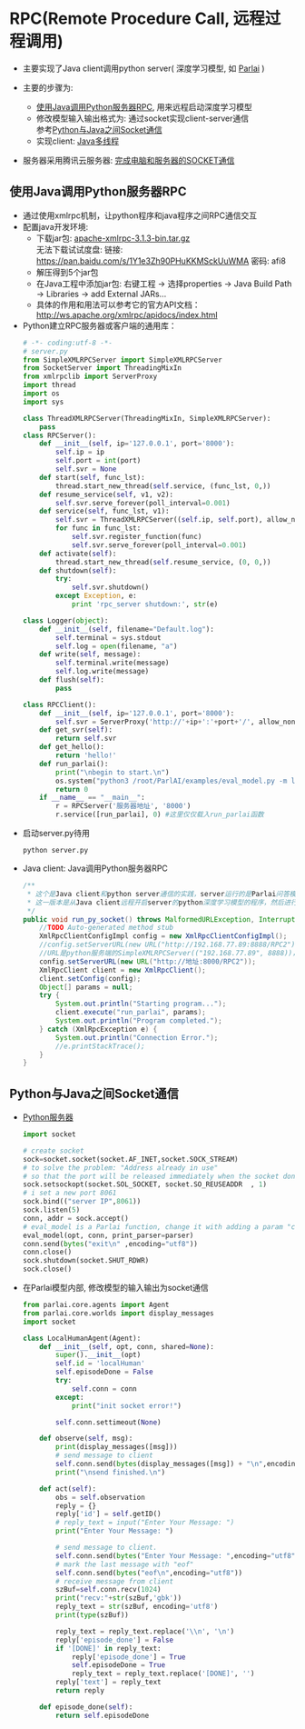 # RPC(Remote Procedure Call, 远程过程调用)

* 主要实现了Java client调用python server( 深度学习模型, 如 [Parlai](https://github.com/facebookresearch/ParlAI) )
* 主要的步骤为:
  * [使用Java调用Python服务器RPC](http://bbs.it-home.org/thread-68527-1-1.html), 用来远程启动深度学习模型
  * 修改模型输入输出格式为: 通过socket实现client-server通信<br>
    参考[Python与Java之间Socket通信](https://blog.csdn.net/ChenTianSaber/article/details/52274257?locationNum=4)
  * 实现client: [Java多线程](https://www.cnblogs.com/GarfieldEr007/p/5746362.html)
  
* 服务器采用腾讯云服务器: [完成电脑和服务器的SOCKET通信](http://bbs.qcloud.com/thread-21376-1-1.html)

## 使用Java调用Python服务器RPC

* 通过使用xmlrpc机制，让python程序和java程序之间RPC通信交互
* 配置java开发环境:
  * 下载jar包: [apache-xmlrpc-3.1.3-bin.tar.gz](https://archive.apache.org/dist/ws/xmlrpc/binaries/apache-xmlrpc-3.1.3-bin.tar.gz)<br>
    无法下载试试度盘: 链接: https://pan.baidu.com/s/1Y1e3Zh90PHuKKMSckUuWMA 密码: afi8
  * 解压得到5个jar包
  * 在Java工程中添加jar包: 右键工程 -> 选择properties -> Java Build Path -> Libraries -> add External JARs...
  * 具体的作用和用法可以参考它的官方API文档：http://ws.apache.org/xmlrpc/apidocs/index.html
* Python建立RPC服务器或客户端的通用库：
   ```python
   # -*- coding:utf-8 -*-
   # server.py
   from SimpleXMLRPCServer import SimpleXMLRPCServer
   from SocketServer import ThreadingMixIn
   from xmlrpclib import ServerProxy
   import thread
   import os
   import sys

   class ThreadXMLRPCServer(ThreadingMixIn, SimpleXMLRPCServer):
       pass
   class RPCServer():
       def __init__(self, ip='127.0.0.1', port='8000'):
           self.ip = ip
           self.port = int(port)
           self.svr = None
       def start(self, func_lst):
           thread.start_new_thread(self.service, (func_lst, 0,))
       def resume_service(self, v1, v2):
           self.svr.serve_forever(poll_interval=0.001)
       def service(self, func_lst, v1):
           self.svr = ThreadXMLRPCServer((self.ip, self.port), allow_none=True)
           for func in func_lst:
               self.svr.register_function(func)
               self.svr.serve_forever(poll_interval=0.001)
       def activate(self):
           thread.start_new_thread(self.resume_service, (0, 0,))
       def shutdown(self):
           try:
               self.svr.shutdown()
           except Exception, e:
               print 'rpc_server shutdown:', str(e)

   class Logger(object):
       def __init__(self, filename="Default.log"):
           self.terminal = sys.stdout
           self.log = open(filename, "a")
       def write(self, message):
           self.terminal.write(message)
           self.log.write(message)
       def flush(self):
           pass

   class RPCClient():
       def __init__(self, ip='127.0.0.1', port='8000'):
           self.svr = ServerProxy('http://'+ip+':'+port+'/', allow_none=True, use_datetime=True)
       def get_svr(self):
           return self.svr
       def get_hello():
           return 'hello!'
       def run_parlai():
           print("\nbegin to start.\n")
           os.system("python3 /root/ParlAI/examples/eval_model.py -m local_human -t babi:Task1k:1 -dt valid")
           return 0
       if __name__ == "__main__":
           r = RPCServer('服务器地址', '8000')
           r.service([run_parlai], 0) #这里仅仅载入run_parlai函数
   ```
 * 启动server.py待用
   ```shell
   python server.py
   ```
 * Java client: Java调用Python服务器RPC
   ```java
   /**
    * 这个是Java client和python server通信的实践，server运行的是Parlai问答模型
    * 这一版本是从Java client远程开启server的python深度学习模型的程序，然后进行socket通信 
    */
   public void run_py_socket() throws MalformedURLException, InterruptedException {
       //TODO Auto-generated method stub
       XmlRpcClientConfigImpl config = new XmlRpcClientConfigImpl();
       //config.setServerURL(new URL("http://192.168.77.89:8888/RPC2"));
       //URL是python服务端的SimpleXMLRPCServer(("192.168.77.89", 8888))，注意http和/RPC2
       config.setServerURL(new URL("http://地址:8000/RPC2"));
       XmlRpcClient client = new XmlRpcClient();
       client.setConfig(config);
       Object[] params = null;
       try {
           System.out.println("Starting program...");
           client.execute("run_parlai", params);
           System.out.println("Program completed.");
       } catch (XmlRpcException e) {
           System.out.println("Connection Error.");
           //e.printStackTrace();
       }
   }
   ```

## Python与Java之间Socket通信

* [Python服务器](http://www.runoob.com/python/python-socket.html)
  ```python
  import socket
  
  # create socket
  sock=socket.socket(socket.AF_INET,socket.SOCK_STREAM)
  # to solve the problem: "Address already in use"
  # so that the port will be released immediately when the socket done.
  sock.setsockopt(socket.SOL_SOCKET, socket.SO_REUSEADDR  , 1)
  # i set a new port 8061
  sock.bind(("server IP",8061))
  sock.listen(5)
  conn, addr = sock.accept()
  # eval_model is a Parlai function, change it with adding a param "conn"
  eval_model(opt, conn, print_parser=parser)
  conn.send(bytes("exit\n" ,encoding="utf8"))
  conn.close()
  sock.shutdown(socket.SHUT_RDWR)
  sock.close()
  ```
* 在Parlai模型内部, 修改模型的输入输出为socket通信
  ```python
  from parlai.core.agents import Agent
  from parlai.core.worlds import display_messages
  import socket

  class LocalHumanAgent(Agent):
      def __init__(self, opt, conn, shared=None):
          super().__init__(opt)
          self.id = 'localHuman'
          self.episodeDone = False
          try:
              self.conn = conn
          except:
              print("init socket error!")

          self.conn.settimeout(None)

      def observe(self, msg):
          print(display_messages([msg]))
          # send message to client
          self.conn.send(bytes(display_messages([msg]) + "\n",encoding="utf8"))
          print("\nsend finished.\n")

      def act(self):
          obs = self.observation
          reply = {}
          reply['id'] = self.getID()
          # reply_text = input("Enter Your Message: ")
          print("Enter Your Message: ")

          # send message to client.
          self.conn.send(bytes("Enter Your Message: ",encoding="utf8"))
          # mark the last message with "eof"
          self.conn.send(bytes("eof\n",encoding="utf8"))
          # receive message from client
          szBuf=self.conn.recv(1024)
          print("recv:"+str(szBuf,'gbk'))
          reply_text = str(szBuf, encoding='utf8')
          print(type(szBuf))

          reply_text = reply_text.replace('\\n', '\n')
          reply['episode_done'] = False
          if '[DONE]' in reply_text:
              reply['episode_done'] = True
              self.episodeDone = True
              reply_text = reply_text.replace('[DONE]', '')
          reply['text'] = reply_text
          return reply

      def episode_done(self):
          return self.episodeDone
  ```
  
  
  
